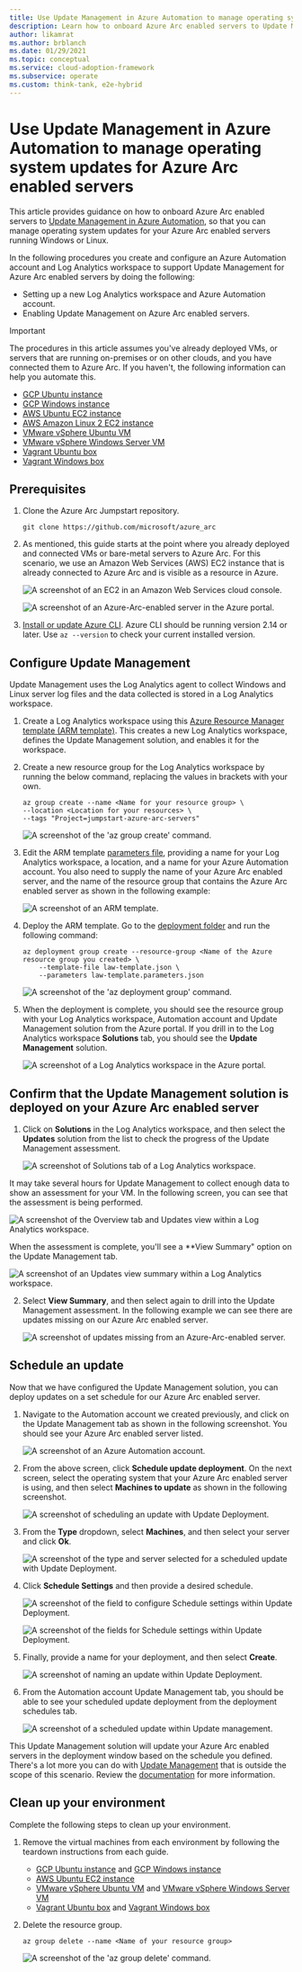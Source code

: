 ```yaml
---
title: Use Update Management in Azure Automation to manage operating system updates for Azure Arc enabled servers
description: Learn how to onboard Azure Arc enabled servers to Update Management in Azure Automation.
author: likamrat
ms.author: brblanch
ms.date: 01/29/2021
ms.topic: conceptual
ms.service: cloud-adoption-framework
ms.subservice: operate
ms.custom: think-tank, e2e-hybrid
---
```


# Use Update Management in Azure Automation to manage operating system updates for Azure Arc enabled servers

This article provides guidance on how to onboard Azure Arc enabled servers to [Update Management in Azure Automation](/azure/automation/update-management/overview), so that you can manage operating system updates for your Azure Arc enabled servers running Windows or Linux.

In the following procedures you create and configure an Azure Automation account and Log Analytics workspace to support Update Management for Azure Arc enabled servers by doing the following:

- Setting up a new Log Analytics workspace and Azure Automation account.
- Enabling Update Management on Azure Arc enabled servers.

> [!IMPORTANT]
> The procedures in this article assumes you've already deployed VMs, or servers that are running on-premises or on other clouds, and you have connected them to Azure Arc. If you haven't, the following information can help you automate this.

- [GCP Ubuntu instance](./gcp-terraform-ubuntu.md)
- [GCP Windows instance](./gcp-terraform-windows.md)
- [AWS Ubuntu EC2 instance](./aws-terraform-ubuntu.md)
- [AWS Amazon Linux 2 EC2 instance](./aws-terraform-al2.md)
- [VMware vSphere Ubuntu VM](./vmware-terraform-ubuntu.md)
- [VMware vSphere Windows Server VM](./vmware-terraform-winsrv.md)
- [Vagrant Ubuntu box](./local-vagrant-ubuntu.md)
- [Vagrant Windows box](./local-vagrant-windows.md)

## Prerequisites

1. Clone the Azure Arc Jumpstart repository.

    ```console
    git clone https://github.com/microsoft/azure_arc
    ```

2. As mentioned, this guide starts at the point where you already deployed and connected VMs or bare-metal servers to Azure Arc. For this scenario, we use an Amazon Web Services (AWS) EC2 instance that is already connected to Azure Arc and is visible as a resource in Azure.

    ![A screenshot of an EC2 in an Amazon Web Services cloud console.](./img/arc-update-management/aws-ec2-instance.png)

    ![A screenshot of an Azure-Arc-enabled server in the Azure portal.](./img/arc-update-management/arc-enabled-server.png)

3. [Install or update Azure CLI](/cli/azure/install-azure-cli). Azure CLI should be running version 2.14 or later. Use `az --version` to check your current installed version.

## Configure Update Management

Update Management uses the Log Analytics agent to collect Windows and Linux server log files and the data collected is stored in a Log Analytics workspace.

1. Create a Log Analytics workspace using this [Azure Resource Manager template (ARM template)](https://github.com/microsoft/azure-arc/blob/main/azure-arc-servers-jumpstart/updateManagement/law-template.json). This creates a new Log Analytics workspace, defines the Update Management solution, and enables it for the workspace.

2. Create a new resource group for the Log Analytics workspace by running the below command, replacing the values in brackets with your own.

    ```console
    az group create --name <Name for your resource group> \
    --location <Location for your resources> \
    --tags "Project=jumpstart-azure-arc-servers"
    ```

    ![A screenshot of the 'az group create' command.](./img/arc-update-management/az-group-create.png)

3. Edit the ARM template [parameters file](https://github.com/microsoft/azure-arc/blob/main/azure-arc-servers-jumpstart/updateManagement/law-template.parameters.json), providing a name for your Log Analytics workspace, a location, and a name for your Azure Automation account. You also need to supply the name of your Azure Arc enabled server, and the name of the resource group that contains the Azure Arc enabled server as shown in the following example:

    ![A screenshot of an ARM template.](./img/arc-update-management/arm-template.png)

4. Deploy the ARM template. Go to the [deployment folder](https://github.com/microsoft/azure-arc/tree/main/azure-arc-servers-jumpstart/updateManagement) and run the following command:

    ```console
    az deployment group create --resource-group <Name of the Azure resource group you created> \
        --template-file law-template.json \
        --parameters law-template.parameters.json
    ```

   ![A screenshot of the 'az deployment group' command.](./img/arc-update-management/az-deployment-group.png)

5. When the deployment is complete, you should see the resource group with your Log Analytics workspace, Automation account and Update Management solution from the Azure portal. If you drill in to the Log Analytics workspace **Solutions** tab, you should see the **Update Management** solution.

    ![A screenshot of a Log Analytics workspace in the Azure portal.](./img/arc-update-management/log-analytics-workspace.png)

## Confirm that the Update Management solution is deployed on your Azure Arc enabled server

1. Click on **Solutions** in the Log Analytics workspace, and then select the **Updates** solution from the list to check the progress of the Update Management assessment.

    ![A screenshot of Solutions tab of a Log Analytics workspace.](./img/arc-update-management/solutions-tab.png)

It may take several hours for Update Management to collect enough data to show an assessment for your VM. In the following screen, you can see that the assessment is being performed.

![A screenshot of the Overview tab and Updates view within a Log Analytics workspace.](./img/arc-update-management/overview-tab.png)

When the assessment is complete, you'll see a **View Summary" option on the Update Management tab.

![A screenshot of an Updates view summary within a Log Analytics workspace.](./img/arc-update-management/updates-summary.png)

2. Select **View Summary**, and then select again to drill into the Update Management assessment. In the following example we can see there are updates missing on our Azure Arc enabled server.

    ![A screenshot of updates missing from an Azure-Arc-enabled server.](./img/arc-update-management/updates-missing.png)

## Schedule an update

Now that we have configured the Update Management solution, you can deploy updates on a set schedule for our Azure Arc enabled server.

1. Navigate to the Automation account we created previously, and click on the Update Management tab as shown in the following screenshot. You should see your Azure Arc enabled server listed.

    ![A screenshot of an Azure Automation account.](./img/arc-update-management/azure-automation-account.png)

2. From the above screen, click **Schedule update deployment**. On the next screen, select the operating system that your Azure Arc enabled server is using, and then select **Machines to update** as shown in the following screenshot.

    ![A screenshot of scheduling an update with Update Deployment.](./img/arc-update-management/schedule-an-update.png)

3. From the **Type** dropdown, select **Machines**, and then select your server and click **Ok**.

    ![A screenshot of the type and server selected for a scheduled update with Update Deployment.](./img/arc-update-management/type-update.png)

4. Click **Schedule Settings** and then provide a desired schedule.

    ![A screenshot of the field to configure Schedule settings within Update Deployment.](./img/arc-update-management/config-schedule-settings.png)

    ![A screenshot of the fields for Schedule settings within Update Deployment.](./img/arc-update-management/schedule-settings.png)

5. Finally, provide a name for your deployment, and then select **Create**.

    ![A screenshot of naming an update within Update Deployment.](./img/arc-update-management/naming-update.png)

6. From the Automation account Update Management tab, you should be able to see your scheduled update deployment from the deployment schedules tab.

    ![A screenshot of a scheduled update within Update management.](./img/arc-update-management/scheduled-update.png)

This Update Management solution will update your Azure Arc enabled servers in the deployment window based on the schedule you defined. There's a lot more you can do with [Update Management](/azure/automation/update-management/overview) that is outside the scope of this scenario. Review the [documentation](/azure/automation/update-management/overview) for more information.

## Clean up your environment

Complete the following steps to clean up your environment.

1. Remove the virtual machines from each environment by following the teardown instructions from each guide.

    - [GCP Ubuntu instance](./gcp-terraform-ubuntu.md) and [GCP Windows instance](./gcp-terraform-windows.md)
    - [AWS Ubuntu EC2 instance](./aws-terraform-ubuntu.md)
    - [VMware vSphere Ubuntu VM](./vmware-terraform-ubuntu.md) and [VMware vSphere Windows Server VM](./vmware-terraform-winsrv.md)
    - [Vagrant Ubuntu box](./local-vagrant-ubuntu.md) and [Vagrant Windows box](./local-vagrant-windows.md)

2. Delete the resource group.

    ```console
    az group delete --name <Name of your resource group>
    ```

    ![A screenshot of the 'az group delete' command.](./img/arc-update-management/az-group-delete.png)

